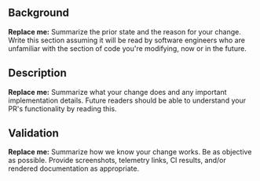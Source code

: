 ## Background

**Replace me:** Summarize the prior state and the reason for your change. Write this section assuming it will be read by software engineers who are unfamiliar with the section of code you're modifying, now or in the future.

## Description

**Replace me:** Summarize what your change does and any important implementation details. Future readers should be able to understand your PR's functionality by reading this.

## Validation

**Replace me:** Summarize how we know your change works. Be as objective as possible. Provide screenshots, telemetry links, CI results, and/or rendered documentation as appropriate.
